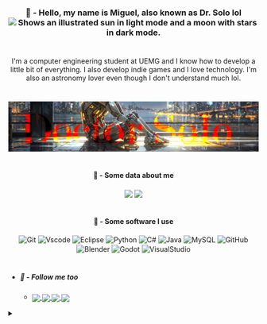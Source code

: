 <div align=center>
	<!--
	<img align="center" height="100" width="100" src="https://as2.ftcdn.net/v2/jpg/04/34/33/51/1000_F_434335169_qgu1ZO2GKk13QJlzfJxoAItze5bo1ych.jpg"/>
	-->
	<h3 align=center> 🤖 - Hello, my name is Miguel, also known as Dr. Solo lol
		<picture>
		  <source height="25" width="25" media="(prefers-color-scheme: dark)" srcset="https://user-images.githubusercontent.com/25423296/163456776-7f95b81a-f1ed-45f7-b7ab-8fa810d529fa.png">
		  <source height="25" width="25" media="(prefers-color-scheme: light)" srcset="https://user-images.githubusercontent.com/25423296/163456779-a8556205-d0a5-45e2-ac17-42d089e3c3f8.png">
		  <img 	  height="25" width="25" alt="Shows an illustrated sun in light mode and a moon with stars in dark mode." src="https://user-images.githubusercontent.com/25423296/163456779-a8556205-d0a5-45e2-ac17-42d089e3c3f8.png">
		</picture>
	</h3>
</div>

#

<p align=center>I'm a computer engineering student at UEMG and I know how to develop a little bit of everything. I also develop indie games and I love technology. I'm also an astronomy lover even though I don't understand much lol.</p>

#

<!--
<details>
	<summary>🤖 - About Me</summary>

  * | 💻 | I'm studying computer engineering |
    |-----|-----------------------------------|
    | 👾 | Dev Indie |
    | 🤖 | Lover For Bots |
    | 🔭 | Star Lover |
    
   ## ROBOOOOOOOOOOOOT
![CAAAAAAAAAT](https://media1.tenor.com/m/wnh85fvO2GoAAAAC/cat-vacuum.gif)

</details>

![background](https://cdn.leonardo.ai/users/4ca3dbe5-820e-447b-aecc-ffb603540e48/generations/d2af487c-a848-457b-bea1-f48bab31117c/variations/UniversalUpscaler_d2af487c-a848-457b-bea1-f48bab31117c.jpg) 
-->

<div align=center>
	<img align=center src=".github/Background0.jpg" />
</div>

#

<!--
<div	align=center>
	<h4 align=center>🤖 - Some software I use</h4>
	<a title="Godot" target="_blank" href="https://godotengine.org">
		<img align=center title="Godot" alt="Godot Icon" height="40" width="40" align="center" src="https://cdn.jsdelivr.net/gh/devicons/devicon/icons/godot/godot-original.svg" />
	</a>
	<a title="Game Maker" target="_blank" href="https://gamemaker.io/en">
		<img align=center title="Game Maker" alt="Game Maker Icon" height="40" width="40" align="center" src = "https://freefilehippo.com/wp-content/uploads/2020/11/gamemaker-studio-2-logo.png" />
	</a>
	<a title="Blender" target="_blank" href="https://www.blender.org">
		<img align=center title="Blender" alt="Blender Icon" height="40" width="40" align="center" src="https://cdn.jsdelivr.net/gh/devicons/devicon/icons/blender/blender-original.svg" />
	</a>
</div>

#
-->

<div style="text-align: center;" align="center">
	<h4>🤖 - Some data about me</h4>
	<img align=center src = "https://github-readme-stats-git-masterrstaa-rickstaa.vercel.app/api/top-langs/?username=DoctorSolo&line_height=25&card_width=290&layout=compact&hide_title=true&count_private=true&bg_color=000&border_color=FF0000&title_color=FF0000&text_color=FFF&langs_count=8&show_icons=true" />
	<img align=center src = "https://github-readme-stats.vercel.app/api?username=DoctorSolo&theme=shadow_red&bg_color=000&border_color=FF0000&show_icons=true&icon_color=FF0000&title_color=FF0000&text_color=FFF&hide_title=true&include_all_commits=false&count_private=true&line_height=24" />
</div>

#


<h4 align=center>🤖 - Some software I use</h4>

<div align=center>
	<img align=center title="Git" 		src="https://cdn.jsdelivr.net/gh/devicons/devicon/icons/git/git-original.svg"			height="25"/>
	<img align=center title="Vscode" 	src="https://cdn.jsdelivr.net/gh/devicons/devicon/icons/vscode/vscode-original.svg"		height="25"/>
	<img align=center title="Eclipse"	src="https://cdn.jsdelivr.net/gh/devicons/devicon/icons/eclipse/eclipse-original.svg"		height="25"/>
	<img align=center title="Python"	src="https://cdn.jsdelivr.net/gh/devicons/devicon/icons/python/python-original.svg"		height="25"/>
	<img align=center title="C#"		src="https://cdn.jsdelivr.net/gh/devicons/devicon/icons/csharp/csharp-original.svg"		height="25"/>
	<img align=center title="Java"		src="https://cdn.jsdelivr.net/gh/devicons/devicon/icons/java/java-original.svg"			height="25"/>
	<img align=center title="MySQL"		src="https://cdn.jsdelivr.net/gh/devicons/devicon/icons/mysql/mysql-original.svg"		height="25"/>
	<img align=center title="GitHub"	src="https://cdn.jsdelivr.net/gh/devicons/devicon/icons/github/github-original.svg"		height="25"/>
	<img align=center title="Blender"	src="https://cdn.jsdelivr.net/gh/devicons/devicon/icons/blender/blender-original.svg"		height="25"/>
	<img align=center title="Godot"	       	src="https://cdn.jsdelivr.net/gh/devicons/devicon/icons/godot/godot-original.svg"		height="25"/>
	<img align=center title="VisualStudio" 	src="https://cdn.jsdelivr.net/gh/devicons/devicon/icons/visualstudio/visualstudio-original.svg"	height="25"/>
</div>

#

- ##### 🤖 - Follow me too #####
  * <div align=left>
	<a href="https://www.instagram.com/doctor_solo_303/">
		<img align=center src="https://img.shields.io/badge/-Instagram-%23E4405F?style=for-the-badge&logo=instagram&logoColor=white" height="23"/>
	</a>
	<a href="https://www.linkedin.com/in/miguel-e-a46b13279/">
		<img align=center src="https://img.shields.io/badge/LinkedIn-0077B5?style=for-the-badge&logo=linkedin&logoColor=white" 	height="23"/>
	</a>
	<a href="https://discord.com/users/534808726570270731/">
		<img align=center src="https://img.shields.io/badge/Discord-7289DA?style=for-the-badge&logo=discord&logoColor=white"	height="23"/>
	</a>
	<a href="https://doctor-solo.itch.io/">
		<img align=center src="https://img.shields.io/badge/-Itch.io-000?style=for-the-badge&logo=itch.io&logoColor=%23E4405F" 	height="25"/>
	</a>
</div>

<details>
	<summary></summary>

<div align=center>
	<h2 align=center>
		ROBOOOOOOOOOOOOT
		<img align=center src="https://media1.tenor.com/m/wnh85fvO2GoAAAAC/cat-vacuum.gif"/>
		<img align=center src="https://i.gifer.com/ho.gif" />
	</h2>
</div>

</details>
